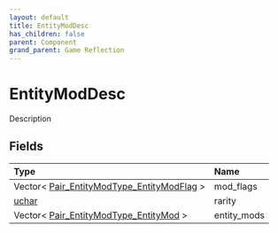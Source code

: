 ```yaml
---
layout: default
title: EntityModDesc
has_children: false
parent: Component
grand_parent: Game Reflection
---
```

# EntityModDesc
Description 

## Fields

| Type | Name |
|:----------|:--------------|
| Vector< [Pair_EntityModType_EntityModFlag](/riftbreaker-wiki/docs/game-reflection/classes/pair__entity_mod_type__entity_mod_flag/) > | mod_flags |
| [uchar](/riftbreaker-wiki/docs/game-reflection/enums/uchar/) | rarity |
| Vector< [Pair_EntityModType_EntityMod](/riftbreaker-wiki/docs/game-reflection/classes/pair__entity_mod_type__entity_mod/) > | entity_mods |

